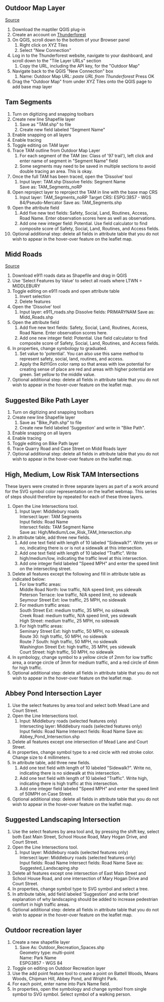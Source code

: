 ## Outdoor Map Layer
[Source](https://cloud.maptiler.com/maps/outdoor/leaflet-gl)
1. Download the maptiler QGIS plug-in
2. Create an account on [Thunderforest](https://www.thunderforest.com/)
3. On QGIS, scroll down to the bottom of your Browser panel
    1. Right click on XYZ Tiles
    2. Select "New Connection"
4. Log in to the Thunderforest website, navigate to your dashboard, and scroll down to the "Tile Layer URLs" section
    1. Copy the URL, including the API key, for the "Outdoor Map"
5. Navigate back to the QGIS "New Connection" box
    1. Name: Outdoor Map
       URL: *paste URL from Thunderforest*
       Press OK
6. Drag the "Outdoor Map" from under XYZ Tiles onto the QGIS page to add base map layer

## Tam Segments
1. Turn on digitizing and snapping toolbars
2. Create new line Shapefile layer
    1. Save as "TAM.shp" to file
    2. Create new field labeled "Segment Name"
3. Enable snapping on all layers
4. Enable tracing
5. Toggle editing on TAM layer
6. Trace TAM outline from Outdoor Map Layer
    1. For each segment of the TAM (ex: Class of '97 trail'), left click and enter name of segment in "Segment Name" field
    2. Some segments may need to be saved in multiple sections to avoid double tracing an area. This is okay.
7. Once the full TAM has been traced, open the 'Dissolve' tool
    1. Input layer: TAM.shp
       Dissolve fields: Segment Name  
       Save as: TAM_Segments_noRP
8. Open reproject layer to reproject the TAM in line with the base map CRS
    1. Input layer: TAM_Segments_noRP
       Target CRS: ESPG:3857 - WGS 84/Pseudo-Mercator
       Save as: TAM_Segments.shp
9. Open the attribute field
    1. Add five new text fields: Safety, Social, Land, Routines, Access, Road Name. Enter observation scores here as well as observations.
    2. Add one new integer field: Potential. Use field calculator to find composite score of Safety, Social, Land, Routines, and Access fields.
10. Optional additional step: delete all fields in attribute table that you do not wish to appear in the hover-over feature on the leaflet map.

## Midd Roads
[Source](https://geodata.vermont.gov/datasets/vt-data-e911-road-centerlines-1/explore?filters=eyJMVFdOIjpbIk1JRERMRUJVUlkiXX0%3D&location=44.016371%2C-73.167120%2C12.00)
1. Download e911 roads data as Shapefile and drag in QGIS
2. Use 'Select Features by Value' to select all roads where LTWN = MIDDLEBURY
3. Toggle editing on e911 roads and open attribute table
    1. Invert selection
    2. Delete features
4. Open the 'Dissolve' tool
    1. Input layer: e911_roads.shp
       Dissolve fields: PRIMARYNAM
       Save as: Midd_Roads.shp
5. Open the attribute field
    1. Add five new text fields: Safety, Social, Land, Routines, Access, Road Name. Enter observation scores here.
    2. Add one new integer field: Potential. Use field calculator to find composite score of Safety, Social, Land, Routines, and Access fields.
6. In properties, change symbology to graduated.
    1. Set value to 'potential'. You can also use this same method to represent safety, social, land, routines, and access.
    2. Apply the RdYlGrn color ramp so that areas with low potential for creating sense of place are red and areas with higher potential are green. Set yellow to the middle value.
7. Optional additional step: delete all fields in attribute table that you do not wish to appear in the hover-over feature on the leaflet map.

## Suggested Bike Path Layer
1. Turn on digitizing and snapping toolbars
2. Create new line Shapefile layer
    1. Save as "Bike_Path.shp" to file
    2. Create new field labeled 'Suggestion' and write in "Bike Path".
3. Enable snapping on all layers
4. Enable tracing
5. Toggle editing on Bike Path layer
6. Trace Quarry Road and Case Street on Midd Roads layer
7. Optional additional step: delete all fields in attribute table that you do not wish to appear in the hover-over feature on the leaflet map.

## High, Medium, Low Risk TAM Intersections
These layers were created in three separate layers as part of a work around for the SVG symbol color representation on the leaflet webmap. This series of steps should therefore by repeated for each of these three layers.
1. Open the Line Intersections tool.
    1. Input layer: Middlebury roads  
       Intersect layer: TAM Segments  
       Input fields: Road Name  
       Intersect fields: TAM Segment Name  
       Save as: High/Medium/Low_Risk_TAM_Intersection.shp  
2. In attribute table, add three new fields.
    1. Add one text field with length of 10 labeled "Sidewalk?". Write yes or no, indicating there is or is not a sidewalk at this intersection.
    2. Add one text field with length of 10 labeled "Traffic". Write high/medium/low, indicating the traffic level at this intersection.
    3. Add one integer field labeled "Speed MPH" and enter the speed limit on the intersecting street.
3. Delete all features except the following and fill in attribute table as indicated below:
    1. For low traffic areas:  
    Middle Road North: low traffic, N/A speed limit, yes sidewalk  
    Peterson Terrace: low traffic, N/A speed limit, no sidewalk  
    Seymour Street Ext: low traffic, 25 MPH, no sidewalk   
    2. For medium traffic areas:  
    South Street Ext: medium traffic, 35 MPH, no sidewalk  
    Creek Road: medium traffic, N/A speed limit, yes sidewalk  
    High Street: medium traffic, 25 MPH, no sidewalk  
    3. For high traffic areas:  
    Seminary Street Ext: high traffic, 50 MPH, no sidewalk  
    Route 30: high traffic, 50 MPH, no sidewalk  
    Route 7 South: high traffic, 50 MPH, no sidewalk  
    Washington Street Ext: high traffic, 35 MPH, yes sidewalk  
    Court Street: high traffic, 50 MPH, no sidewalk  
4. In symbology, change symbol to a yellow circle of 2mm for low traffic area, a orange circle of 3mm for medium traffic, and a red circle of 4mm for high traffic.
5. Optional additional step: delete all fields in attribute table that you do not wish to appear in the hover-over feature on the leaflet map.

## Abbey Pond Intersection Layer
1. Use the select features by area tool and select both Mead Lane and Court Street.
2. Open the Line Intersections tool.
    1. Input: Middlebury roads (selected features only)  
       Intersecting layer: Middlebury roads (selected features only)  
       Input fields: Road Name
       Intersect fields: Road Name
       Save as: Abbey_Pond_Intersection.shp
3. Delete all features except one intersection of Mead Lane and Court Street.
4. In properties, change symbol type to a red circle with red stroke color. Change size to 4 millimeters.
5. In attribute table, add three new fields.
    1. Add one text field with length of 10 labeled "Sidewalk?". Write no, indicating there is no sidewalk at this intersection.
    2. Add one text field with length of 10 labeled "Traffic". Write high, indicating there is high traffic at this intersection.
    3. Add one integer field labeled "Speed MPH" and enter the speed limit of 50MPH on Case Street.
6. Optional additional step: delete all fields in attribute table that you do not wish to appear in the hover-over feature on the leaflet map.

## Suggested Landscaping Intersection
1. Use the select features by area tool and, by pressing the shift key, select both East Main Street, School House Road, Mary Hogan Drive, and Court Street.
2. Open the Line Intersections tool.
    1. Input layer: Middlebury roads (selected features only)  
       Intersect layer: Middlebury roads (selected features only)  
       Input fields: Road Name
       Intersect fields: Road Name
       Save as: Suggested_Landscaping.shp
3. Delete all features except one intersection of East Main Street and School House Road, and one intersection of Mary Hogan Drive and Court Street.
4. In properties, change symbol type to SVG symbol and select a tree.
5. In attribute table, add field labeled 'Suggestion' and write brief explanation of why landscaping should be added to increase pedestrian comfort in high traffic areas.
6. Optional additional step: delete all fields in attribute table that you do not wish to appear in the hover-over feature on the leaflet map.

## Outdoor recreation layer  
1. Create a new shapefile layer  
    1. Save As: Outdoor_Recreation_Spaces.shp  
       Geometry type: multi-point  
       Name: Park Name  
       ESPG3857 - WGS 84  
2. Toggle on editing on Outdoor Recreation layer
3. Use the add point feature tool to create a point on Battell Woods, Means Woods, Chipman Hill, Abbey Pond, and Wright Park.
4. For each point, enter name into Park Name field.
5. In properties, open the symbology and change symbol from single symbol to SVG symbol. Select symbol of a walking person.  
